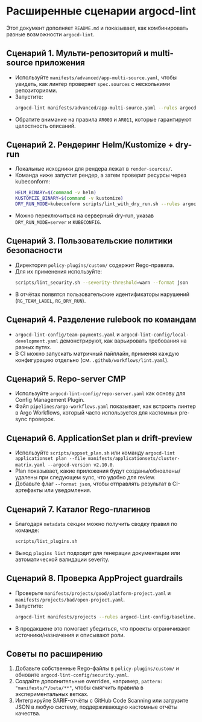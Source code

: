 # Расширенные сценарии argocd-lint

Этот документ дополняет `README.md` и показывает, как комбинировать разные возможности `argocd-lint`.

## Сценарий 1. Мульти-репозиторий и multi-source приложения

- Используйте `manifests/advanced/app-multi-source.yaml`, чтобы увидеть, как линтер проверяет `spec.sources` с несколькими репозиториями.
- Запустите:
  ```bash
  argocd-lint manifests/advanced/app-multi-source.yaml --rules argocd-lint-config/baseline.yaml --format table
  ```
- Обратите внимание на правила `AR009` и `AR011`, которые гарантируют целостность описаний.

## Сценарий 2. Рендеринг Helm/Kustomize + dry-run

- Локальные исходники для рендера лежат в `render-sources/`.
- Команда ниже запустит рендер, а затем проверит ресурсы через kubeconform:
  ```bash
  HELM_BINARY=$(command -v helm)
  KUSTOMIZE_BINARY=$(command -v kustomize)
  DRY_RUN_MODE=kubeconform scripts/lint_with_dry_run.sh --rules argocd-lint-config/prod-strict.yaml
  ```
- Можно переключиться на серверный dry-run, указав `DRY_RUN_MODE=server` и `KUBECONFIG`.

## Сценарий 3. Пользовательские политики безопасности

- Директория `policy-plugins/custom/` содержит Rego-правила.
- Для их применения используйте:
  ```bash
  scripts/lint_security.sh --severity-threshold=warn --format json
  ```
- В отчётах появятся пользовательские идентификаторы нарушений (`RG_TEAM_LABEL`, `RG_DRY_RUN`).

## Сценарий 4. Разделение rulebook по командам

- `argocd-lint-config/team-payments.yaml` и `argocd-lint-config/local-development.yaml` демонстрируют, как варьировать требования на разных путях.
- В CI можно запускать матричный пайплайн, применяя каждую конфигурацию отдельно (см. `.github/workflows/lint.yaml`).

## Сценарий 5. Repo-server CMP

- Используйте `argocd-lint-config/repo-server.yaml` как основу для Config Management Plugin.
- Файл `pipelines/argo-workflows.yaml` показывает, как встроить линтер в Argo Workflows, который часто используется для кастомных pre-sync проверок.

## Сценарий 6. ApplicationSet plan и drift-preview

- Используйте `scripts/appset_plan.sh` или команду `argocd-lint applicationset plan --file manifests/applicationsets/cluster-matrix.yaml --argocd-version v2.10.0`.
- Plan показывает, какие приложения будут созданы/обновлены/удалены при следующем sync, что удобно для review.
- Добавьте флаг `--format json`, чтобы отправлять результат в CI-артефакты или уведомления.

## Сценарий 7. Каталог Rego-плагинов

- Благодаря `metadata` секции можно получить сводку правил по команде:
  ```bash
  scripts/list_plugins.sh
  ```
- Выход `plugins list` подходит для генерации документации или автоматической валидации severity.

## Сценарий 8. Проверка AppProject guardrails

- Проверьте `manifests/projects/good/platform-project.yaml` и `manifests/projects/bad/open-project.yaml`.
- Запустите:
  ```bash
  argocd-lint manifests/projects --rules argocd-lint-config/baseline.yaml --argocd-version v2.10.0
  ```
- В продакшене это помогает убедиться, что проекты ограничивают источники/назначения и описывают роли.

## Советы по расширению

1. Добавьте собственные Rego-файлы в `policy-plugins/custom/` и обновите `argocd-lint-config/security.yaml`.
2. Создайте дополнительные overrides, например, `pattern: "manifests/*/beta/**"`, чтобы смягчить правила в экспериментальных ветках.
3. Интегрируйте SARIF-отчёты с GitHub Code Scanning или загрузите JSON в любую систему, поддерживающую кастомные отчёты качества.
